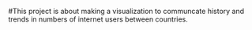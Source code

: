 #This project is about making a visualization to communcate history and trends in numbers of internet users between countries.
